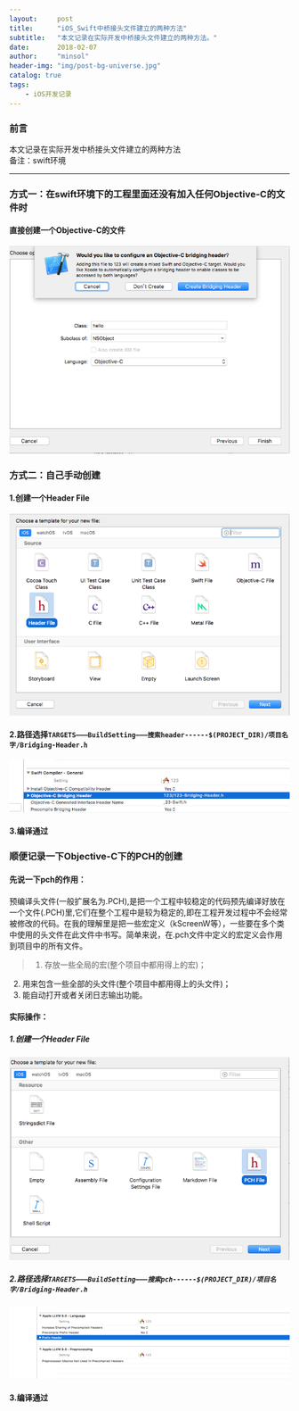 ```yaml
---
layout:     post
title:      "iOS_Swift中桥接头文件建立的两种方法"
subtitle:   "本文记录在实际开发中桥接头文件建立的两种方法。"
date:       2018-02-07
author:     "minsol"
header-img: "img/post-bg-universe.jpg"
catalog: true
tags:
    - iOS开发记录
---
```


### 前言
本文记录在实际开发中桥接头文件建立的两种方法
</br>备注：swift环境
***

### 方式一：在swift环境下的工程里面还没有加入任何Objective-C的文件时
#### 直接创建一个Objective-C的文件
![image](https://raw.githubusercontent.com/minsol/MarkdownPhotos/master/Images/Bridging-Header/Bridging-Header1.png)

### 方式二：自己手动创建
#### 1.创建一个Header File
![image](https://raw.githubusercontent.com/minsol/MarkdownPhotos/master/Images/Bridging-Header/Bridging-Header2.png)
#### 2.路径选择`TARGETS———BuildSetting———搜索header------$(PROJECT_DIR)/项目名字/Bridging-Header.h`
![image](https://raw.githubusercontent.com/minsol/MarkdownPhotos/master/Images/Bridging-Header/Bridging-Header3.png)
#### 3.编译通过



### 顺便记录一下Objective-C下的PCH的创建
#### 先说一下pch的作用：
预编译头文件(一般扩展名为.PCH),是把一个工程中较稳定的代码预先编译好放在一个文件(.PCH)里,它们在整个工程中是较为稳定的,即在工程开发过程中不会经常被修改的代码。在我的理解里是把一些宏定义（kScreenW等），一些要在多个类中使用的头文件在此文件中书写。简单来说，在.pch文件中定义的宏定义会作用到项目中的所有文件。
>1. 存放一些全局的宏(整个项目中都用得上的宏)；
2. 用来包含一些全部的头文件(整个项目中都用得上的头文件)；
3. 能自动打开或者关闭日志输出功能。

#### 实际操作：
##### 1.创建一个Header File
![image](https://raw.githubusercontent.com/minsol/MarkdownPhotos/master/Images/Bridging-Header/Bridging-Header4.png)
##### 2.路径选择`TARGETS———BuildSetting———搜索pch------$(PROJECT_DIR)/项目名字/Bridging-Header.h`
![image](https://raw.githubusercontent.com/minsol/MarkdownPhotos/master/Images/Bridging-Header/Bridging-Header5.png)
#### 3.编译通过



